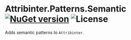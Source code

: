 # Attribinter.Patterns.Semantic [![NuGet version](https://img.shields.io/nuget/v/Attribinter.Patterns.Semantic.svg?style=plastic)](https://www.nuget.org/packages/Attribinter.Patterns.Semantic/) ![License](https://img.shields.io/github/license/Attribinter/Attribinter.Patterns.Semantic?style=plastic)

Adds semantic patterns to `Attribinter`.